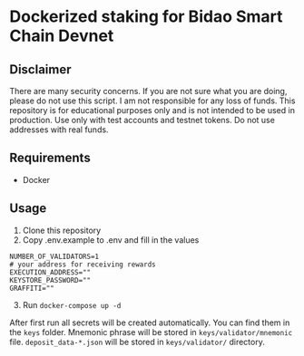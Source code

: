 # Dockerized staking for Bidao Smart Chain Devnet

## Disclaimer
There are many security concerns. If you are not sure what you are doing, please do not use this script. I am not responsible for any loss of funds.
This repository is for educational purposes only and is not intended to be used in production.
Use only with test accounts and testnet tokens. Do not use addresses with real funds.

## Requirements
- Docker

## Usage
1. Clone this repository
2. Copy .env.example to .env and fill in the values
```
NUMBER_OF_VALIDATORS=1
# your address for receiving rewards
EXECUTION_ADDRESS=""
KEYSTORE_PASSWORD=""
GRAFFITI=""
```
3. Run `docker-compose up -d`

After first run all secrets will be created automatically. You can find them in the `keys` folder.
Mnemonic phrase will be stored in `keys/validator/mnemonic` file.
`deposit_data-*.json` will be stored in `keys/validator/` directory.

